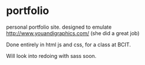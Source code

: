 # portfolio
personal portfolio site. designed to emulate http://www.youandigraphics.com/ (she did a great job)

Done entirely in html js and css, for a class at BCIT.

Will look into redoing with sass soon.
